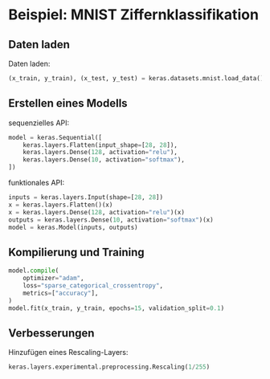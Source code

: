 # Beispiel: MNIST Ziffernklassifikation

## Daten laden

Daten laden:

```py
(x_train, y_train), (x_test, y_test) = keras.datasets.mnist.load_data()
```

## Erstellen eines Modells

sequenzielles API:

```py
model = keras.Sequential([
    keras.layers.Flatten(input_shape=[28, 28]),
    keras.layers.Dense(128, activation="relu"),
    keras.layers.Dense(10, activation="softmax"),
])
```

funktionales API:

```py
inputs = keras.layers.Input(shape=[28, 28])
x = keras.layers.Flatten()(x)
x = keras.layers.Dense(128, activation="relu")(x)
outputs = keras.layers.Dense(10, activation="softmax")(x)
model = keras.Model(inputs, outputs)
```

## Kompilierung und Training

```py
model.compile(
    optimizer="adam",
    loss="sparse_categorical_crossentropy",
    metrics=["accuracy"],
)
model.fit(x_train, y_train, epochs=15, validation_split=0.1)
```

## Verbesserungen

Hinzufügen eines Rescaling-Layers:

```py
keras.layers.experimental.preprocessing.Rescaling(1/255)
```
